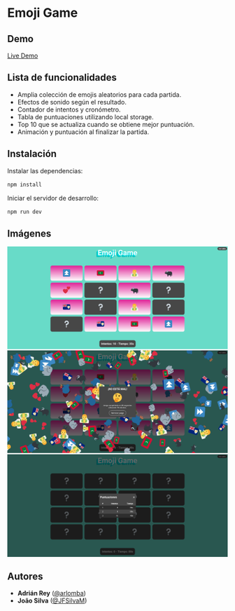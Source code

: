 # Emoji Game

## Demo

[Live Demo](https://valtua.github.io/emoji-game/)

## Lista de funcionalidades

- Amplia colección de emojis aleatorios para cada partida.
- Efectos de sonido según el resultado.
- Contador de intentos y cronómetro.
- Tabla de puntuaciones utilizando local storage.
- Top 10 que se actualiza cuando se obtiene mejor puntuación.
- Animación y puntuación al finalizar la partida.

## Instalación

Instalar las dependencias:

```bash
npm install
```

Iniciar el servidor de desarrollo:

```bash
npm run dev
```

## Imágenes

![Screenshot_1](/docs/Screenshot_1.png)
![Screenshot_2](/docs/Screenshot_2.png)
![Screenshot_3](/docs/Screenshot_3.png)

## Autores

- **Adrián Rey** ([@arlomba](https://github.com/arlomba))
- **João Silva** ([@JFSilvaM](https://github.com/JFSilvaM))
